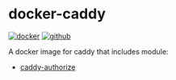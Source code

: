 # docker-caddy

[![docker](https://badgen.net/badge/icon/docker?icon=docker&label)](https://hub.docker.com/r/dcsunset/caddy)
[![github](https://badgen.net/badge/icon/github?icon=github&label)](https://github.com/DCsunset/caddy)

A docker image for caddy that includes module:

* [caddy-authorize](https://github.com/greenpau/caddy-authorize)

